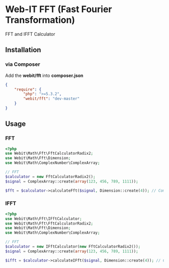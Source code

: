 # Web-IT FFT (Fast Fourier Transformation)

FFT and IFFT Calculator

## Installation
### via Composer

Add the **webit/fft** into **composer.json**

```json
{
    "require": {
        "php": ">=5.3.2",
        "webit/fft": "dev-master"
    }
}
```

## Usage
### FFT

```php
<?php
use Webit\Math\Fft\FftCalculatorRadix2;
use Webit\Math\Fft\Dimension;
use Webit\Math\ComplexNumber\ComplexArray;

// FFT
$calculator = new FftCalculatorRadix2();
$signal = ComplexArray::create(array(123, 456, 789, 1111));

$fft = $calculator->calculateFft($signal, Dimension::create(4)); // ComplexArray
```

### IFFT

```php
<?php
use Webit\Math\Fft\IFftCalculator;
use Webit\Math\Fft\FftCalculatorRadix2;
use Webit\Math\Fft\Dimension;
use Webit\Math\ComplexNumber\ComplexArray;

// FFT
$calculator = new IFftCalculator(new FftCalculatorRadix2());
$signal = ComplexArray::create(array(123, 456, 789, 1111));

$ifft = $calculator->calculateIFft($signal, Dimension::create(4)); // ComplexArray
```
